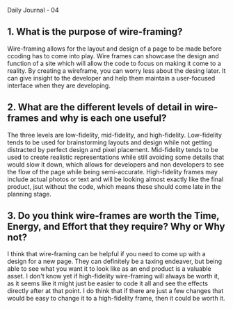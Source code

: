 Daily Journal - 04

## 1. What is the purpose of wire-framing?

Wire-framing allows for the layout and design of a page to be made before ccoding has to come into play. Wire frames can showcase the design and function of a site which will allow the code to focus on making it come to a reality. By creating  a wireframe, you can worry less about the desing later. It can give insight to the developer and help them maintain a user-focused interface when they are developing.

## 2. What are the different levels of detail in wire-frames and why is each one useful?

The three levels are low-fidelity, mid-fidelity, and high-fidelity. Low-fidelity tends to be used for brainstorming layouts and design while not getting distracted by perfect design and pixel placement. Mid-fidelity tends to be used to create realistic representations while still avoiding some details that would slow it down, which allows for developers and non developers to see the flow of the page while being semi-accurate. High-fidelity frames may include actual photos or text and will be looking almost exactly like the final product, jsut without the code, which means these should come late in the planning stage.

## 3. Do you think wire-frames are worth the Time, Energy, and Effort that they require? Why or Why not?

I think that wire-framing can be helpful if you need to come up with a design for a new page. They can definitely be a taxing endeaver, but being able to see what you want it to look like as an end product is a valuable asset. I don't know yet if high-fidelity wire-framing will always be worth it, as it seems like it might just be easier to code it all and see the effects directly after at that point. I do think that if there are just a few changes that would be easy to change it to a high-fidelity frame, then it could be worth it.